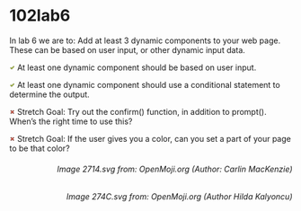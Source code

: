 # 102lab6

In lab 6 we are to: 
Add at least 3 dynamic components to your web page. These can be based on user input, or other dynamic input data.

<img src="2714.svg" width="10px"/>  At least one dynamic component should be based on user input.

<img src="2714.svg" width="10px"/> At least one dynamic component should use a conditional statement to determine the output.

<img src="274C.svg" width="10px"/>  Stretch Goal: Try out the confirm() function, in addition to prompt(). When’s the right time to use this?

<img src="274C.svg" width="10px"/>  Stretch Goal: If the user gives you a color, can you set a part of your page to be that color?





<h6 ALIGN="right">Image 2714.svg from: OpenMoji.org (Author: Carlin MacKenzie)</h6>
<h6 ALIGN="right">Image 274C.svg from: OpenMoji.org (Author	Hilda Kalyoncu)</h6>
